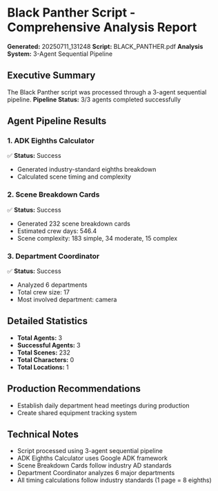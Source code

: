 # Black Panther Script - Comprehensive Analysis Report
**Generated:** 20250711_131248
**Script:** BLACK_PANTHER.pdf
**Analysis System:** 3-Agent Sequential Pipeline

## Executive Summary

The Black Panther script was processed through a 3-agent sequential pipeline.
**Pipeline Status:** 3/3 agents completed successfully

## Agent Pipeline Results

### 1. ADK Eighths Calculator
✅ **Status:** Success
- Generated industry-standard eighths breakdown
- Calculated scene timing and complexity

### 2. Scene Breakdown Cards
✅ **Status:** Success
- Generated 232 scene breakdown cards
- Estimated crew days: 546.4
- Scene complexity: 183 simple, 34 moderate, 15 complex

### 3. Department Coordinator
✅ **Status:** Success
- Analyzed 6 departments
- Total crew size: 17
- Most involved department: camera

## Detailed Statistics

- **Total Agents:** 3
- **Successful Agents:** 3
- **Total Scenes:** 232
- **Total Characters:** 0
- **Total Locations:** 1

## Production Recommendations

- Establish daily department head meetings during production
- Create shared equipment tracking system

## Technical Notes

- Script processed using 3-agent sequential pipeline
- ADK Eighths Calculator uses Google ADK framework
- Scene Breakdown Cards follow industry AD standards
- Department Coordinator analyzes 6 major departments
- All timing calculations follow industry standards (1 page = 8 eighths)
